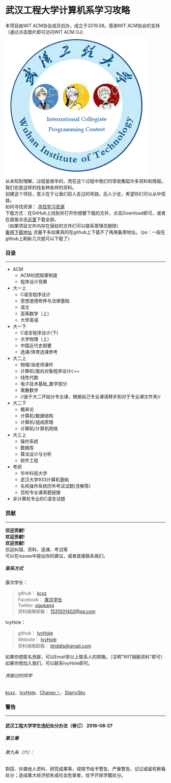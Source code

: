# 武汉工程大学计算机系学习攻略

本项目由WIT ACM协会成员创办，成立于2019.08。感谢WIT ACM协会的支持（通过点击图片即可访问WIT ACM OJ）    
[![](/img/WITACM.png)](http://witacm.com/ "WIT ACM logo2")    
从未知到理解，过程是艰辛的，而在这个过程中我们时常收集起许多资料和情报。    
我们也是这样的找各种各样的资料。    
创建这个项目，意义在于让我们前人走过的弯路，后人少走，希望你们可以从中受益。    
如何寻找资源： [寻找学习资源](https://raw.githubusercontent.com/IvyHole/WITCL/master/%E5%AF%BB%E6%89%BE%E5%AD%A6%E4%B9%A0%E8%B5%84%E6%BA%90.docx "寻找学习资源")   
下载方式：在GitHub上找到并打开你想要下载的文件，点击Download即可，或者在直接点击[这里](https://codeload.github.com/IvyHole/WITCL/zip/master )下载全部。  
（如果项目文件内存在侵权的文件们可以联系管理员删除）  
[备用下载地址](http://witcl.ys168.com/) 流量不多如果真的在github上下载不了再用备用地址。（ps：一般在github上刷新几次就可以下载了）

### 目录
***
+ ACM
    + ACM社团规章制度
    + 程序设计竞赛
+ 大一上
    + C语言程序设计
    + 思想道德修养与法律基础
    + 语文
    + 高等数学（上）
    + 大学英语
+ 大一下
    + C语言程序设计(下)
    + 大学物理（上）  
    + 中国近代史纲要
    + 选课/体育选课参考
+ 大二上
    + 物理/俎老师课件
    + 计算机/面向对象程序设计c++
    + 线性代数
    + 电子技术基础_数字部分
    + 离散数学  
    + //由于大二开始分专业课，根据自己专业课请移步到对于专业课文件夹//
+ 大二下
    + 概率论
    + 计算机/数据结构
    + 计算机/组成原理
    + 计算机/计算机网络
+ 大三上
    + 操作系统
    + 数据库
    + 算法设计与分析
    + 软件工程
+ 考研
    + 华中科技大学
    + 武汉大学933计算机基础
    + 名校操作系统历年考试试题(含解答)
    + 百校专业课真题链接
+ 非计算机专业的C语言试题

### 贡献
***
****欢迎贡献!****  
****欢迎贡献!****  
****欢迎贡献!****  
欢迎纠错、资料、选课、考试等    
可以在issues中提出你的建议，或者直接联系我们。    

##### 联系方式
康次学长：
>github： [kcxz](https://github.com/kcxz "kcxz")  
>Facebook： [康次学长](https://www.facebook.com/xiao.kang.5209 "kcxz")  
>Twitter: [xiaokang](https://www.twitter.com/xiaokan56671265)  
>资料捐赠邮箱： 1531001402@qq.com  
        
IvyHole：
>github： [IvyHole](https://github.com/IvyHole "IvyHole")  
>Website： [IvyHole](https://ivyhole.com "IvyHole")  
>资料捐赠邮箱： bhddts@gmail.com  

如果你想匿名贡献，可以Email至以上联系人的邮箱。（注明"WIT捐献资料"即可）    
如果你想加入我们，可以联系IvyHole即可。    

###### 贡献过的同学
[kcxz](https://github.com/kcxz "kcxz")、[IvyHole](https://github.com/IvyHole "IvyHole")、[Chaney丶](https://www.witchen.cn "Chaney丶")、[StarrySky](https://starrysky1024.com/ "StarrySky")
### 警告
***
#### 武汉工程大学学生违纪处分办法（修订）    2016-08-27
##### 第三章 
###### 第九条（六）：  
 剽窃、抄袭他人资料、研究成果等，视情节给予警告、严重警告、记过或留校察看处分；造成重大经济损失或社会危害者，给予开除学籍处分。
